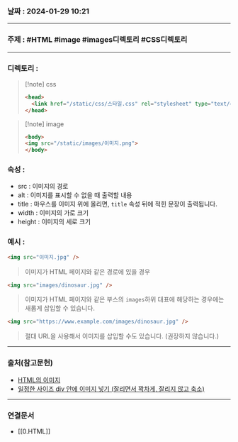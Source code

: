 ### 날짜 : 2024-01-29 10:21

___

### 주제 :  #HTML #image #images디렉토리  #CSS디렉토리 

___

### 디렉토리 : 

>[!note] css
>
> ``` html
> <head>
> 	<link href="/static/css/스타일.css" rel="stylesheet" type="text/css"/>
> </head>
> ```

>[!note] image
> 
> ``` html
> <body>
> <img src="/static/images/이미지.png">
> </body>
> ```

### 속성 :

- src : 이미지의 경로
- alt : 이미지를 표시할 수 없을 때 출력할 내용
- title : 마우스를 이미지 위에 올리면, `title` 속성 뒤에 적힌 문장이 출력됩니다.
- width : 이미지의 가로 크기
- height : 이미지의 세로 크기

### 

### 예시 : 

``` html
<img src="이미지.jpg" />
```

> 이미지가 HTML 페이지와 같은 경로에 있을 경우

``` html
<img src="images/dinosaur.jpg" />
```

> 이미지가 HTML 페이지와 같은 부스의 `images`하위 대표에 해당하는 경우에는 새롭게 삽입할 수 있습니다.

```html
<img src="https://www.example.com/images/dinosaur.jpg" />
```

> 절대 URL을 사용해서 이미지를 삽입할 수도 있습니다. (권장하지 않습니다.)

___

### 출처(참고문헌)

- [HTML의 이미지](https://developer.mozilla.org/ko/docs/Learn/HTML/Multimedia_and_embedding/Images_in_HTML)
- [일정한 사이즈 div 안에 이미지 넣기 (잘리면서 꽉차게, 잘리지 않고 축소)](https://multifidus.tistory.com/182)

___

### 연결문서

- [[0.HTML]]

